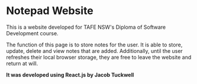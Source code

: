 <h1>Notepad Website</h1>

<p>This is a website developed for TAFE NSW's Diploma of Software Development course.

The function of this page is to store notes for the user. It is able to store, update, delete and view notes that are added. Additionally, until the user refreshes their local browser storage, they are free to leave the website and return at will.

  <b>It was developed using React.js by Jacob Tuckwell</b></p>
